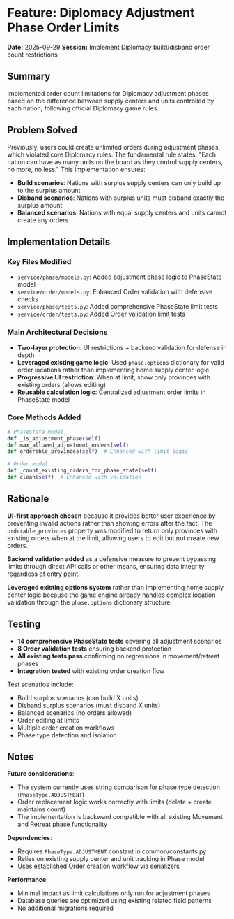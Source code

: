 # Feature: Diplomacy Adjustment Phase Order Limits

**Date:** 2025-09-29
**Session:** Implement Diplomacy build/disband order count restrictions

## Summary
Implemented order count limitations for Diplomacy adjustment phases based on the difference between supply centers and units controlled by each nation, following official Diplomacy game rules.

## Problem Solved
Previously, users could create unlimited orders during adjustment phases, which violated core Diplomacy rules. The fundamental rule states: "Each nation can have as many units on the board as they control supply centers, no more, no less." This implementation ensures:

- **Build scenarios**: Nations with surplus supply centers can only build up to the surplus amount
- **Disband scenarios**: Nations with surplus units must disband exactly the surplus amount
- **Balanced scenarios**: Nations with equal supply centers and units cannot create any orders

## Implementation Details

### Key Files Modified
- `service/phase/models.py`: Added adjustment phase logic to PhaseState model
- `service/order/models.py`: Enhanced Order validation with defensive checks
- `service/phase/tests.py`: Added comprehensive PhaseState limit tests
- `service/order/tests.py`: Added Order validation limit tests

### Main Architectural Decisions
- **Two-layer protection**: UI restrictions + backend validation for defense in depth
- **Leveraged existing game logic**: Used `phase.options` dictionary for valid order locations rather than implementing home supply center logic
- **Progressive UI restriction**: When at limit, show only provinces with existing orders (allows editing)
- **Reusable calculation logic**: Centralized adjustment order limits in PhaseState model

### Core Methods Added
```python
# PhaseState model
def _is_adjustment_phase(self)
def max_allowed_adjustment_orders(self)
def orderable_provinces(self)  # Enhanced with limit logic

# Order model
def _count_existing_orders_for_phase_state(self)
def clean(self)  # Enhanced with validation
```

## Rationale
**UI-first approach chosen** because it provides better user experience by preventing invalid actions rather than showing errors after the fact. The `orderable_provinces` property was modified to return only provinces with existing orders when at the limit, allowing users to edit but not create new orders.

**Backend validation added** as a defensive measure to prevent bypassing limits through direct API calls or other means, ensuring data integrity regardless of entry point.

**Leveraged existing options system** rather than implementing home supply center logic because the game engine already handles complex location validation through the `phase.options` dictionary structure.

## Testing
- **14 comprehensive PhaseState tests** covering all adjustment scenarios
- **8 Order validation tests** ensuring backend protection
- **All existing tests pass** confirming no regressions in movement/retreat phases
- **Integration tested** with existing order creation flow

Test scenarios include:
- Build surplus scenarios (can build X units)
- Disband surplus scenarios (must disband X units)
- Balanced scenarios (no orders allowed)
- Order editing at limits
- Multiple order creation workflows
- Phase type detection and isolation

## Notes
**Future considerations**:
- The system currently uses string comparison for phase type detection (`PhaseType.ADJUSTMENT`)
- Order replacement logic works correctly with limits (delete + create maintains count)
- The implementation is backward compatible with all existing Movement and Retreat phase functionality

**Dependencies**:
- Requires `PhaseType.ADJUSTMENT` constant in common/constants.py
- Relies on existing supply center and unit tracking in Phase model
- Uses established Order creation workflow via serializers

**Performance**:
- Minimal impact as limit calculations only run for adjustment phases
- Database queries are optimized using existing related field patterns
- No additional migrations required